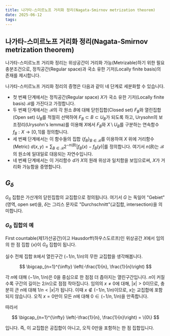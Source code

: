 ```yaml
---
title: 나가타-스미르노프 거리화 정리(Nagata-Smirnov metrization theorem)
date: 2025-06-12
tags:
---
```

## 나가타-스미르노프 거리화 정리(Nagata-Smirnov metrization theorem)

나가타-스미르노프 거리화 정리는 위상공간이 거리화 가능(Metrizable)하기 위한 필요충분조건으로, 정칙공간(Regular space)과 국소 유한 기저(Locally finite basis)의 존재를 제시합니다.

나가타-스미르노프 거리화 정리의 증명은 다음과 같이 네 단계로 세분화할 수 있습니다. 
- 첫 번째 단계에서는 정칙공간(Regular space) $X$가 국소 유한 기저(Locally finite basis) $\mathcal{B}$를 가진다고 가정합니다.
- 두 번째 단계에서는 $\mathcal{B}$의 각 원소 $B$에 대해 닫힌집합(Closed set) $F_B$와 열린집합(Open set) $U_B$를 적절히 선택하여 $F_B \subset B \subset U_B$가 되도록 하고, Urysohn의 보조정리(Urysohn's lemma)를 이용해 $X$에서 $F_B$와 $X \setminus U_B$를 구분하는 연속함수 $f_B : X \to [0,1]$를 정의합니다.
- 세 번째 단계에서는 이 함수들의 집합 $\{f_B\}_{B \in \mathcal{B}}$를 이용하여 $X$ 위에 거리함수(Metric) $d(x,y) = \sum_{B \in \mathcal{B}} 2^{-n(B)} |f_B(x) - f_B(y)|$를 정의합니다. 여기서 $n(B)$는 $\mathcal{B}$의 원소에 일대일로 대응되는 자연수입니다.
- 네 번째 단계에서는 이 거리함수 $d$가 $X$의 원래 위상과 일치함을 보임으로써, $X$가 거리화 가능함을 증명합니다.

## $G_\delta$
$G_\delta$ 집합은 가산개의 닫힌집합의 교집합으로 정의됩니다. 여기서 $G$ 는 독일어 "Gebiet"(영역, open set)을, $\delta$는 그리스 문자로 "Durchschnitt"(교집합, intersection)을 의미합니다.

### $G_\delta$ 집합의 예
First countable(제1가산공간)이고 Hausdorff(하우스도르프)인 위상공간 $X$에서 임의의 한 점 집합 $\{x\}$이 $G_\delta$ 집합이 됩니다.

실수 전체 집합 $\mathbb{R}$에서 열린구간 $(-1/n, 1/n)$의 무한 교집합을 생각해봅니다.

$$
\bigcap_{n=1}^{\infty} \left(-\frac{1}{n}, \frac{1}{n}\right)
$$

각 $n$에 대해 $(-1/n, 1/n)$은 0을 중심으로 한 점점 더 좁아지는 열린구간입니다. $n$이 커질수록 구간의 길이는 $2/n$으로 점점 작아집니다. 임의의 $x \neq 0$에 대해, $|x| > 0$이므로, 충분히 큰 $n$에 대해 $1/n < |x|$가 됩니다. 이때 $x \notin (-1/n, 1/n)$이므로, $x$는 교집합에 포함되지 않습니다. 오직 $x = 0$만이 모든 $n$에 대해 $0 \in (-1/n, 1/n)$을 만족합니다.

따라서

$$
\bigcap_{n=1}^{\infty} \left(-\frac{1}{n}, \frac{1}{n}\right) = \{0\}
$$

입니다. 즉, 이 교집합은 공집합이 아니고, 오직 0만을 포함하는 한 점 집합입니다.